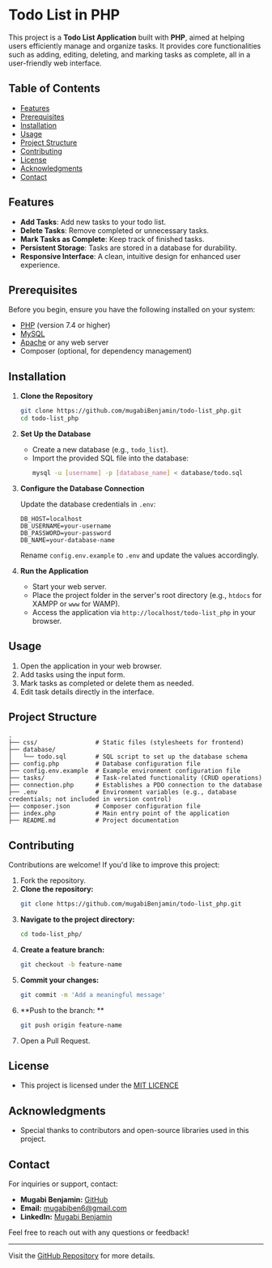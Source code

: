 # Todo List in PHP

This project is a **Todo List Application** built with **PHP**, aimed at helping users efficiently manage and organize tasks. It provides core functionalities such as adding, editing, deleting, and marking tasks as complete, all in a user-friendly web interface.

## Table of Contents
- [Features](#features)
- [Prerequisites](#prerequisites)
- [Installation](#installation)
- [Usage](#usage)
- [Project Structure](#project-structure)
- [Contributing](#contributing)
- [License](#license)
- [Acknowledgments](#acknowledgments)
- [Contact](#contact)

## Features

- **Add Tasks**: Add new tasks to your todo list.   <!-- - **Edit Tasks**: Modify task details with ease. -->
- **Delete Tasks**: Remove completed or unnecessary tasks.
- **Mark Tasks as Complete**: Keep track of finished tasks.
- **Persistent Storage**: Tasks are stored in a database for durability.
- **Responsive Interface**: A clean, intuitive design for enhanced user experience.

## Prerequisites

Before you begin, ensure you have the following installed on your system:

- [PHP](https://www.php.net/downloads) (version 7.4 or higher)
- [MySQL](https://www.mysql.com/downloads/)
- [Apache](https://httpd.apache.org/download.cgi) or any web server
- Composer (optional, for dependency management)

## Installation

1. **Clone the Repository**

   ```bash
   git clone https://github.com/mugabiBenjamin/todo-list_php.git
   cd todo-list_php
   ```

2. **Set Up the Database**

   - Create a new database (e.g., `todo_list`).
   - Import the provided SQL file into the database:
     ```bash
     mysql -u [username] -p [database_name] < database/todo.sql
     ```

3. **Configure the Database Connection**

   Update the database credentials in `.env`:

   ```env
   DB_HOST=localhost
   DB_USERNAME=your-username
   DB_PASSWORD=your-password
   DB_NAME=your-database-name
   ```

   Rename `config.env.example` to `.env` and update the values accordingly.

4. **Run the Application**

   - Start your web server.
   - Place the project folder in the server's root directory (e.g., `htdocs` for XAMPP or `www` for WAMP).
   - Access the application via `http://localhost/todo-list_php` in your browser.

## Usage

1. Open the application in your web browser.
2. Add tasks using the input form.
3. Mark tasks as completed or delete them as needed.
4. Edit task details directly in the interface.

## Project Structure

```
.
├── css/                # Static files (stylesheets for frontend)
├── database/
│   └── todo.sql        # SQL script to set up the database schema
├── config.php          # Database configuration file
├── config.env.example  # Example environment configuration file
├── tasks/              # Task-related functionality (CRUD operations)
├── connection.php      # Establishes a PDO connection to the database
├── .env                # Environment variables (e.g., database credentials; not included in version control)
├── composer.json       # Composer configuration file
├── index.php           # Main entry point of the application
├── README.md           # Project documentation
```

## Contributing

Contributions are welcome! If you'd like to improve this project:

1. Fork the repository.
2. **Clone the repository:**
   ```bash
   git clone https://github.com/mugabiBenjamin/todo-list_php.git
   ```
3. **Navigate to the project directory:**
   ```bash
   cd todo-list_php/
   ```
4. **Create a feature branch:**
   ```bash
   git checkout -b feature-name
   ```
5. **Commit your changes:**
   ```bash
   git commit -m 'Add a meaningful message'
   ```
6. **Push to the branch: **
   ```bash
   git push origin feature-name
   ```
7. Open a Pull Request.

## License

- This project is licensed under the [MIT LICENCE]()

## Acknowledgments

- Special thanks to contributors and open-source libraries used in this project.

## Contact

For inquiries or support, contact:

- **Mugabi Benjamin:** [GitHub](https://github.com/mugabiBenjamin)
- **Email:** mugabiben6@gmail.com
- **LinkedIn:** [Mugabi Benjamin](https://www.linkedin.com/in/mugabi-benjamin-156603224/)

Feel free to reach out with any questions or feedback!

---
Visit the [GitHub Repository](https://github.com/mugabiBenjamin/todo-list_php) for more details.
